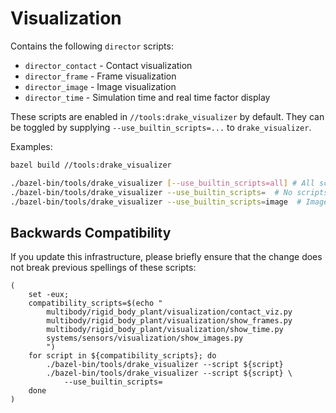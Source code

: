 # Visualization

Contains the following `director` scripts:

*   `director_contact` - Contact visualization
*   `director_frame` - Frame visualization
*   `director_image` - Image visualization
*   `director_time` - Simulation time and real time factor display

These scripts are enabled in `//tools:drake_visualizer` by default.
They can be toggled by supplying `--use_builtin_scripts=...` to
`drake_visualizer`.

Examples:

```sh
bazel build //tools:drake_visualizer

./bazel-bin/tools/drake_visualizer [--use_builtin_scripts=all] # All scripts
./bazel-bin/tools/drake_visualizer --use_builtin_scripts=  # No scripts
./bazel-bin/tools/drake_visualizer --use_builtin_scripts=image  # Image only
```

## Backwards Compatibility

If you update this infrastructure, please briefly ensure that the change does
not break previous spellings of these scripts:

    (
        set -eux;
        compatibility_scripts=$(echo "
            multibody/rigid_body_plant/visualization/contact_viz.py
            multibody/rigid_body_plant/visualization/show_frames.py
            multibody/rigid_body_plant/visualization/show_time.py
            systems/sensors/visualization/show_images.py
            ")
        for script in ${compatibility_scripts}; do
            ./bazel-bin/tools/drake_visualizer --script ${script}
            ./bazel-bin/tools/drake_visualizer --script ${script} \
                --use_builtin_scripts=
        done
    )
